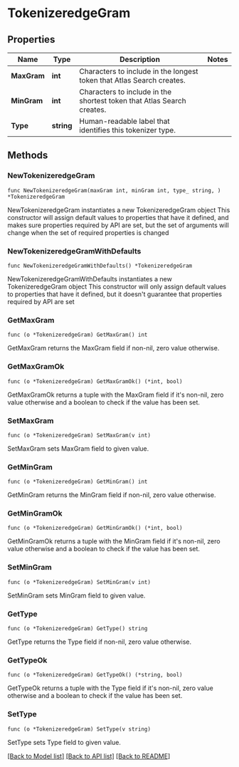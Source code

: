 # TokenizeredgeGram

## Properties

Name | Type | Description | Notes
------------ | ------------- | ------------- | -------------
**MaxGram** | **int** | Characters to include in the longest token that Atlas Search creates. | 
**MinGram** | **int** | Characters to include in the shortest token that Atlas Search creates. | 
**Type** | **string** | Human-readable label that identifies this tokenizer type. | 

## Methods

### NewTokenizeredgeGram

`func NewTokenizeredgeGram(maxGram int, minGram int, type_ string, ) *TokenizeredgeGram`

NewTokenizeredgeGram instantiates a new TokenizeredgeGram object
This constructor will assign default values to properties that have it defined,
and makes sure properties required by API are set, but the set of arguments
will change when the set of required properties is changed

### NewTokenizeredgeGramWithDefaults

`func NewTokenizeredgeGramWithDefaults() *TokenizeredgeGram`

NewTokenizeredgeGramWithDefaults instantiates a new TokenizeredgeGram object
This constructor will only assign default values to properties that have it defined,
but it doesn't guarantee that properties required by API are set

### GetMaxGram

`func (o *TokenizeredgeGram) GetMaxGram() int`

GetMaxGram returns the MaxGram field if non-nil, zero value otherwise.

### GetMaxGramOk

`func (o *TokenizeredgeGram) GetMaxGramOk() (*int, bool)`

GetMaxGramOk returns a tuple with the MaxGram field if it's non-nil, zero value otherwise
and a boolean to check if the value has been set.

### SetMaxGram

`func (o *TokenizeredgeGram) SetMaxGram(v int)`

SetMaxGram sets MaxGram field to given value.


### GetMinGram

`func (o *TokenizeredgeGram) GetMinGram() int`

GetMinGram returns the MinGram field if non-nil, zero value otherwise.

### GetMinGramOk

`func (o *TokenizeredgeGram) GetMinGramOk() (*int, bool)`

GetMinGramOk returns a tuple with the MinGram field if it's non-nil, zero value otherwise
and a boolean to check if the value has been set.

### SetMinGram

`func (o *TokenizeredgeGram) SetMinGram(v int)`

SetMinGram sets MinGram field to given value.


### GetType

`func (o *TokenizeredgeGram) GetType() string`

GetType returns the Type field if non-nil, zero value otherwise.

### GetTypeOk

`func (o *TokenizeredgeGram) GetTypeOk() (*string, bool)`

GetTypeOk returns a tuple with the Type field if it's non-nil, zero value otherwise
and a boolean to check if the value has been set.

### SetType

`func (o *TokenizeredgeGram) SetType(v string)`

SetType sets Type field to given value.



[[Back to Model list]](../README.md#documentation-for-models) [[Back to API list]](../README.md#documentation-for-api-endpoints) [[Back to README]](../README.md)



